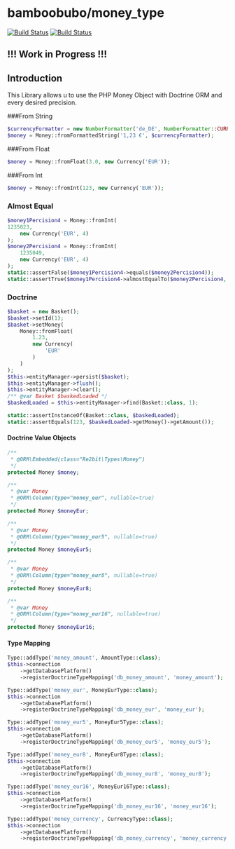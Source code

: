 # bamboobubo/money_type

[![Build Status](https://travis-ci.org/bamboobubo/money_type.svg?branch=master)](https://travis-ci.org/bamboobubo/money_type)
[![Build Status](https://github.com/bamboobubo/money_type/workflows/test/badge.svg)](https://github.com/bamboobubo/money_type)

## !!! Work in Progress !!!

## Introduction

This Library allows u to use the PHP Money Object with Doctrine ORM and every desired precision.

###From String
```php
$currencyFormatter = new NumberFormatter('de_DE', NumberFormatter::CURRENCY);
$money = Money::fromFormattedString('1,23 €', $currencyFormatter);
```
###From Float
```php
$money = Money::fromFloat(3.0, new Currency('EUR'));
```
###From Int
```php
$money = Money::fromInt(123, new Currency('EUR'));
```

### Almost Equal
```php
$money1Percision4 = Money::fromInt(
1235023,
    new Currency('EUR', 4)
);
$money2Percision4 = Money::fromInt(
    1235049,
    new Currency('EUR', 4)
);
static::assertFalse($money1Percision4->equals($money2Percision4));
static::assertTrue($money1Percision4->almostEqualTo($money2Percision4, 0, 2));
```

### Doctrine
```php
$basket = new Basket();
$basket->setId(1);
$basket->setMoney(
    Money::fromFloat(
        1.23,
        new Currency(
            'EUR'
        )
    )
);
$this->entityManager->persist($basket);
$this->entityManager->flush();
$this->entityManager->clear();
/** @var Basket $baskedLoaded */
$baskedLoaded = $this->entityManager->find(Basket::class, 1);

static::assertInstanceOf(Basket::class, $baskedLoaded);
static::assertEquals(123, $baskedLoaded->getMoney()->getAmount());
```
#### Doctrine Value Objects
```php
/**
 * @ORM\Embedded(class="Re2bit\Types\Money")
 */
protected Money $money;

/**
 * @var Money
 * @ORM\Column(type="money_eur", nullable=true)
 */
protected Money $moneyEur;

/**
 * @var Money
 * @ORM\Column(type="money_eur5", nullable=true)
 */
protected Money $moneyEur5;

/**
 * @var Money
 * @ORM\Column(type="money_eur8", nullable=true)
 */
protected Money $moneyEur8;

/**
 * @var Money
 * @ORM\Column(type="money_eur16", nullable=true)
 */
protected Money $moneyEur16;
```
#### Type Mapping
```php
Type::addType('money_amount', AmountType::class);
$this->connection
    ->getDatabasePlatform()
    ->registerDoctrineTypeMapping('db_money_amount', 'money_amount');

Type::addType('money_eur', MoneyEurType::class);
$this->connection
    ->getDatabasePlatform()
    ->registerDoctrineTypeMapping('db_money_eur', 'money_eur');

Type::addType('money_eur5', MoneyEur5Type::class);
$this->connection
    ->getDatabasePlatform()
    ->registerDoctrineTypeMapping('db_money_eur5', 'money_eur5');

Type::addType('money_eur8', MoneyEur8Type::class);
$this->connection
    ->getDatabasePlatform()
    ->registerDoctrineTypeMapping('db_money_eur8', 'money_eur8');

Type::addType('money_eur16', MoneyEur16Type::class);
$this->connection
    ->getDatabasePlatform()
    ->registerDoctrineTypeMapping('db_money_eur16', 'money_eur16');

Type::addType('money_currency', CurrencyType::class);
$this->connection
    ->getDatabasePlatform()
    ->registerDoctrineTypeMapping('db_money_currency', 'money_currency');
```
